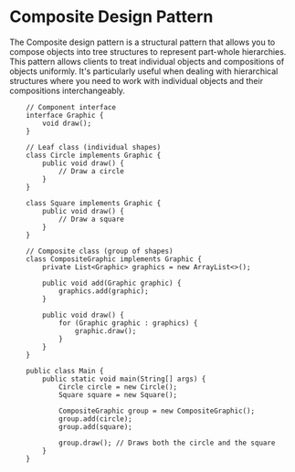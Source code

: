 # Composite Design Pattern
The Composite design pattern is a structural pattern that allows you to compose objects into tree structures to represent part-whole hierarchies. 
This pattern allows clients to treat individual objects and compositions of objects uniformly. It's particularly useful when dealing with hierarchical 
structures where you need to work with individual objects and their compositions interchangeably.

```
    // Component interface
    interface Graphic {
        void draw();
    }
    
    // Leaf class (individual shapes)
    class Circle implements Graphic {
        public void draw() {
            // Draw a circle
        }
    }
    
    class Square implements Graphic {
        public void draw() {
            // Draw a square
        }
    }
    
    // Composite class (group of shapes)
    class CompositeGraphic implements Graphic {
        private List<Graphic> graphics = new ArrayList<>();
    
        public void add(Graphic graphic) {
            graphics.add(graphic);
        }
    
        public void draw() {
            for (Graphic graphic : graphics) {
                graphic.draw();
            }
        }
    }
    
    public class Main {
        public static void main(String[] args) {
            Circle circle = new Circle();
            Square square = new Square();
    
            CompositeGraphic group = new CompositeGraphic();
            group.add(circle);
            group.add(square);
    
            group.draw(); // Draws both the circle and the square
        }
    }
```

